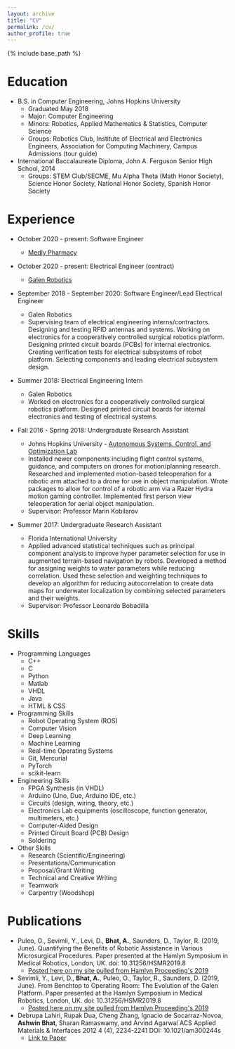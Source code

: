 ```yaml
---
layout: archive
title: "CV"
permalink: /cv/
author_profile: true
---
```


<html>
  <head>
    <link href="https://fonts.googleapis.com/css?family=Roboto&display=swap" rel="stylesheet">
    <script type="text/javascript">
      var host = "theshwin.com/cv/";
      if ((host == window.location.host) && (window.location.protocol != "https:"))
        window.location.protocol = "https";
    </script>
  </head>
</html>

{% include base_path %}

Education
======
* B.S. in Computer Engineering, Johns Hopkins University
  * Graduated May 2018
  * Major: Computer Engineering
  * Minors: Robotics, Applied Mathematics & Statistics, Computer Science
  * Groups: Robotics Club, Institute of Electrical and Electronics Engineers, Association for Computing Machinery, Campus Admissions (tour guide)
* International Baccalaureate Diploma, John A. Ferguson Senior High School, 2014
  * Groups: STEM Club/SECME, Mu Alpha Theta (Math Honor Society), Science Honor Society, National Honor Society, Spanish Honor Society

Experience
======
* October 2020 - present: Software Engineer
  * [Medly Pharmacy](https://medly.com/en-us)  
* October 2020 - present: Electrical Engineer (contract)
  * [Galen Robotics](https://www.galenrobotics.com)
* September 2018 - September 2020: Software Engineer/Lead Electrical Engineer
  * Galen Robotics
  * Supervising team of electrical engineering interns/contractors. Designing and testing RFID antennas and systems. Working on electronics for a cooperatively controlled surgical robotics platform. Designing printed circuit boards (PCBs) for internal electronics. Creating verification tests for electrical subsystems of robot platform. Selecting components and leading electrical subsystem design.
* Summer 2018: Electrical Engineering Intern
  * Galen Robotics
  * Worked on electronics for a cooperatively controlled surgical robotics platform. Designed printed circuit boards for internal electronics and testing of electrical systems.

* Fall 2016 - Spring 2018: Undergraduate Research Assistant
  * Johns Hopkins University - [Autonomous Systems, Control, and Optimization Lab](https://asco.lcsr.jhu.edu/)
  * Installed newer components including flight control systems, guidance, and computers on drones for motion/planning research. Researched and implemented motion-based teleoperation for a robotic arm attached to a drone for use in object manipulation. Wrote packages to allow for control of a robotic arm via a Razer Hydra motion gaming controller. Implemented first person view teleoperation for aerial object manipulation.
  * Supervisor: Professor Marin Kobilarov

* Summer 2017: Undergraduate Research Assistant
  * Florida International University
  * Applied advanced statistical techniques such as principal component analysis to improve hyper parameter selection for use in augmented terrain-based navigation by robots. Developed a method for assigning weights to water parameters while reducing correlation. Used these selection and weighting techniques to develop an algorithm for reducing autocorrelation to create data maps for underwater localization by combining selected parameters and their weights.
  * Supervisor: Professor Leonardo Bobadilla

Skills
======
* Programming Languages
  * C++
  * C
  * Python
  * Matlab
  * VHDL
  * Java
  * HTML & CSS
* Programming Skills
  * Robot Operating System (ROS)
  * Computer Vision
  * Deep Learning
  * Machine Learning
  * Real-time Operating Systems
  * Git, Mercurial
  * PyTorch
  * scikit-learn
* Engineering Skills
  * FPGA Synthesis (in VHDL)
  * Arduino (Uno, Due, Arduino IDE, etc.)
  * Circuits (design, wiring, theory, etc.)
  * Electronics Lab equipments (oscilloscope, function generator, multimeters, etc.)
  * Computer-Aided Design
  * Printed Circuit Board (PCB) Design
  * Soldering
* Other Skills
  * Research (Scientific/Engineering)
  * Presentations/Communication
  * Proposal/Grant Writing
  * Technical and Creative Writing
  * Teamwork
  * Carpentry (Woodshop)

Publications
======
* Puleo, O., Sevimli, Y., Levi, D., **Bhat, A.**, Saunders, D., Taylor, R. (2019, June). Quantifying the Benefits of Robotic Assistance in Various Microsurgical Procedures. Paper presented at the Hamlyn Symposium in Medical Robotics, London, UK. doi: 10.31256/HSMR2019.8
  * [Posted here on my site pulled from Hamlyn Proceeding's 2019](http://theshwin.com/files/HSMR2019-RoboticAssistance.pdf)
* Sevimli, Y., Levi, D., **Bhat, A.**, Puleo, O., Taylor, R., Saunders, D. (2019, June). From Benchtop to Operating Room: The Evolution of the Galen Platform. Paper presented at the Hamlyn Symposium in Medical Robotics, London, UK. doi: 10.31256/HSMR2019.8
  * [Posted here on my site pulled from Hamlyn Proceeding's 2019](https://theshwin.com/files/HSMR2019-Benchtop.pdf)
* Debrupa Lahiri, Rupak Dua, Cheng Zhang, Ignacio de Socarraz-Novoa, **Ashwin Bhat**, Sharan Ramaswamy, and Arvind Agarwal
ACS Applied Materials & Interfaces 2012 4 (4), 2234-2241
DOI: 10.1021/am300244s
  * [Link to Paper](https://pubs.acs.org/doi/abs/10.1021/am300244s)
